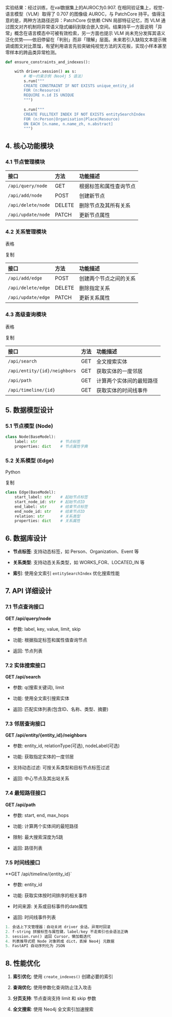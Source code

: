 实验结果：经过训练，在val数据集上的AUROC为0.907.
在相同验证集上，视觉-语言模型（VLM）取得了 0.707 的图像级 AUROC，与 PatchCore 持平。值得注意的是，两种方法路径迥异：PatchCore 仅依赖 CNN 局部特征记忆，而 VLM 通过图文对齐机制将异常语义隐式编码到联合嵌入空间。结果持平一方面说明「异常」概念在语言模态中可被有效检索，另一方面也提示 VLM 尚未充分发挥其语义泛化优势——依旧停留在「判别」而非「理解」层面。未来若引入缺陷文本提示微调或图文对比蒸馏，有望利用语言先验突破纯视觉方法的天花板，实现小样本甚至零样本的跨品类异常检测。
```python
def ensure_constraints_and_indexes():

    with driver.session() as s:
        # 唯一约束示例（Neo4j 5 语法）
        s.run("""
        CREATE CONSTRAINT IF NOT EXISTS unique_entity_id
        FOR (n:Resource)
        REQUIRE n.id IS UNIQUE
        """)
        
        s.run("""
        CREATE FULLTEXT INDEX IF NOT EXISTS entitySearchIndex
        FOR (n:Person|Organisation|Place|Resource)
        ON EACH [n.name, n.name_zh, n.abstract]
        """)
```
## 4. 核心功能模块

### 4.1 节点管理模块


|接口|方法|功能描述|
|:--|:--|:--|
|`/api/query/node`|GET|根据标签和属性查询节点|
|`/api/add/node`|POST|创建新节点|
|`/api/delete/node`|DELETE|删除节点及其所有关系|
|`/api/update/node`|PATCH|更新节点属性|

### 4.2 关系管理模块

表格

复制

|接口|方法|功能描述|
|:--|:--|:--|
|`/api/add/edge`|POST|创建两个节点之间的关系|
|`/api/delete/edge`|DELETE|删除指定关系|
|`/api/update/edge`|PATCH|更新关系属性|

### 4.3 高级查询模块

表格

复制

|接口|方法|功能描述|
|:--|:--|:--|
|`/api/search`|GET|全文搜索实体|
|`/api/entity/{id}/neighbors`|GET|获取实体的一度邻居|
|`/api/path`|GET|计算两个实体间的最短路径|
|`/api/timeline/{id}`|GET|获取实体的时间线事件|

## 5. 数据模型设计

### 5.1 节点模型 (Node)


```python
class Node(BaseModel):
    label: str          # 节点标签
    properties: dict    # 节点属性字典
```

### 5.2 关系模型 (Edge)

Python

复制

```python
class Edge(BaseModel):
    start_label: str    # 起始节点标签
    start_node_id: str  # 起始节点ID
    end_label: str      # 结束节点标签
    end_node_id: str    # 结束节点ID
    relation: str       # 关系类型
    properties: dict    # 关系属性
```

## 6. 数据库设计

- **节点标签**: 支持动态标签，如 Person、Organization、Event 等
    
- **关系类型**: 支持动态关系类型，如 WORKS_FOR、LOCATED_IN 等
    
- **索引**: 使用全文索引 `entitySearchIndex` 优化搜索性能
    

## 7. API 详细设计

### 7.1 节点查询接口

**GET /api/query/node**

- 参数: label, key, value, limit, skip
    
- 功能: 根据指定标签和属性值查询节点
    
- 返回: 节点列表
    

### 7.2 实体搜索接口

**GET /api/search**

- 参数: q(搜索关键词), limit
    
- 功能: 使用全文索引搜索实体
    
- 返回: 匹配实体列表(包含ID、名称、类型、摘要)
    

### 7.3 邻居查询接口

**GET /api/entity/{entity_id}/neighbors**

- 参数: entity_id, relationType(可选), nodeLabel(可选)
    
- 功能: 获取指定实体的一度邻居
    
- 支持动态过滤: 可按关系类型和目标节点标签过滤
    
- 返回: 中心节点及其出站关系
    

### 7.4 最短路径接口

**GET /api/path**

- 参数: start, end, max_hops
    
- 功能: 计算两个实体间的最短路径
    
- 限制: 最大搜索深度为5跳
    
- 返回: 路径列表
    

### 7.5 时间线接口

**GET /api/timeline/{entity_id}`

- 参数: entity_id
    
- 功能: 获取实体按时间排序的相关事件
    
- 时间来源: 关系或目标事件的date属性
    
- 返回: 时间线事件列表




```python
1. 会话上下文管理器：自动关闭 driver 会话，异常时回滚
2. f-string 拼接标签与属性键，label/key 不走索引也会语法正确
3. session.run() 返回 Cursor，懒加载迭代
4. 列表推导式把 Node 对象转成 dict，丢掉 Neo4j 元数据
5. FastAPI 自动序列化为 JSON
```

## 8. 性能优化

1. **索引优化**: 使用 `create_indexes()` 创建必要的索引
    
2. **查询优化**: 使用参数化查询防止注入攻击
    
3. **分页支持**: 节点查询支持 limit 和 skip 参数
    
4. **全文搜索**: 使用 Neo4j 全文索引加速搜索